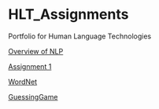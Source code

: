 # HLT_Assignments
Portfolio for Human Language Technologies

[Overview of NLP](https://github.com/Billpdozier/HLT_Assignments/blob/main/Overview%20of%20NLP.pdf)

[Assignment 1](https://github.com/Billpdozier/HLT_Assignments/tree/main/Assignment%201)

[WordNet](https://github.com/Billpdozier/HLT_Assignments/blob/main/WordNet/WordNet.ipynb)

[GuessingGame](https://github.com/Billpdozier/HLT_Assignments/tree/main/WordGuessGame)